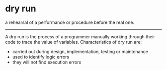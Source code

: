 # dry run
a rehearsal of a performance or procedure before the real one.

----
A dry run is the process of a programmer manually working through their code to trace the value of variables.
Characteristics of dry run are:
- carried out during design, implementation, testing or maintenance
- used to identify logic errors
- they will not find execution errors
